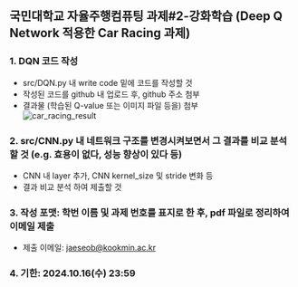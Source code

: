 ## 국민대학교 자율주행컴퓨팅 과제#2-강화학습 (Deep Q Network 적용한 Car Racing 과제)

### 1. DQN 코드 작성
 - src/DQN.py 내 write code 밑에 코드를 작성할 것
 - 작성된 코드를 github 내 업로드 후, github 주소 첨부
 - 결과물 (학습된 Q-value 또는 이미지 파일 등을) 첨부   
![car_racing_result](https://github.com/user-attachments/assets/c490078d-b8b4-4736-8ed3-137c6fc7ecce)

### 2. src/CNN.py 내 네트워크 구조를 변경시켜보면서 그 결과를 비교 분석 할 것 (e.g. 효용이 없다, 성능 향상이 있다 등)
 - CNN 내 layer 추가, CNN kernel_size 및 stride 변화 등 
 - 결과 비교 분석 하여 제출할 것   

### 3. 작성 포맷: 학번 이름 및 과제 번호를 표지로 한 후, pdf 파일로 정리하여 이메일 제출
 - 제출 이메일: jaeseob@kookmin.ac.kr

### 4. 기한: 2024.10.16(수) 23:59

